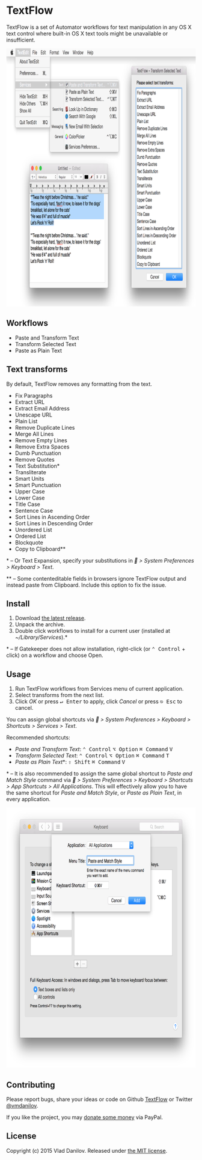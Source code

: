 # TextFlow

TextFlow is a set of Automator workflows for text manipulation in any OS X text control where built-in OS X text tools might be unavailable or insufficient.

<img src="screenshots/screenshot-textflow.png" alt="Screenshot of TextFlow" width="935" height="687">

## Workflows

- Paste and Transform Text
- Transform Selected Text
- Paste as Plain Text

## Text transforms

By default, TextFlow removes any formatting from the text.

- Fix Paragraphs
- Extract URL
- Extract Email Address
- Unescape URL
- Plain List
- Remove Duplicate Lines
- Merge All Lines
- Remove Empty Lines
- Remove Extra Spaces
- Dumb Punctuation
- Remove Quotes
- Text Substitution\*
- Transliterate
- Smart Units
- Smart Punctuation
- Upper Case
- Lower Case
- Title Case
- Sentence Case
- Sort Lines in Ascending Order
- Sort Lines in Descending Order
- Unordered List
- Ordered List
- Blockquote
- Copy to Clipboard\*\*

\* – Or Text Expansion, specify your substitutions in * > System Preferences > Keyboard > Text*.

\*\* – Some contenteditable fields in browsers ignore TextFlow output and instead paste from Clipboard. Include this option to fix the issue.

## Install

1. Download [the latest release](https://github.com/vmdanilov/TextFlow/archive/master.zip).
2. Unpack the archive.
3. Double click workflows to install for a current user (installed at *~/Library/Services*).\*

\* – If Gatekeeper does not allow installation, right-click (or <kbd>⌃ Control</kbd> + click) on a workflow and choose Open.

## Usage

1. Run TextFlow workflows from Services menu of current application.
2. Select transforms from the next list.
3. Click *OK* or press <kbd>↵ Enter</kbd> to apply, click *Cancel* or press <kbd>⎋ Esc</kbd> to cancel.

You can assign global shortcuts via * > System Preferences > Keyboard > Shortcuts > Services > Text*.

Recommended shortcuts:

- *Paste and Transform Text*: <kbd>⌃ Control</kbd> <kbd>⌥ Option</kbd> <kbd>⌘ Command</kbd> <kbd>V</kbd>
- *Transform Selected Text*: <kbd>⌃ Control</kbd> <kbd>⌥ Option</kbd> <kbd>⌘ Command</kbd> <kbd>T</kbd>
- *Paste as Plain Text*\*: <kbd>⇧ Shift</kbd> <kbd>⌘ Command</kbd> <kbd>V</kbd>

\* – It is also recommended to assign the same global shortcut to *Paste and Match Style* command via * > System Preferences > Keyboard > Shortcuts > App Shortcuts > All Applications*. This will effectively allow you to have the same shortcut for *Paste and Match Style*, or *Paste as Plain Text*, in every application.

<img src="screenshots/screenshot-paste-and-match-style-shortcut.png" alt="Screenshot of assigning Paste and Match Style shortcut for all Apps" width="780" height="693">

## Contributing

Please report bugs, share your ideas or code on Github [TextFlow](https://github.com/vmdanilov/TextFlow) or Twitter [@vmdanilov](https://twitter.com/vmdanilov).

If you like the project, you may [donate some money](https://www.paypal.com/cgi-bin/webscr?cmd=_s-xclick&hosted_button_id=9P6XZDBV7UJKE) via PayPal.

## License

Copyright (c) 2015 Vlad Danilov. Released under [the MIT license](LICENSE.md).
